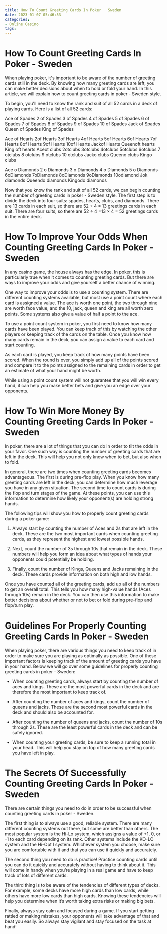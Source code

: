 ```yaml
---
title: How To Count Greeting Cards In Poker   Sweden
date: 2023-01-07 05:46:53
categories:
- Online Casino
tags:
---
```



#  How To Count Greeting Cards In Poker - Sweden

When playing poker, it's important to be aware of the number of greeting cards still in the deck. By knowing how many greeting cards are left, you can make better decisions about when to hold or fold your hand. In this article, we will explain how to count greeting cards in poker - Sweden style.

To begin, you'll need to know the rank and suit of all 52 cards in a deck of playing cards. Here is a list of all 52 cards:

Ace of Spades
2 of Spades
3 of Spades
4 of Spades
5 of Spades
6 of Spades
7 of Spades
8 of Spades
9 of Spades
10 of Spades 
Jack of Spades 
Queen of Spades 
King of Spades

Ace of Hearts 
2of Hearts 
3of Hearts 
4of Hearts 
5of Hearts  6of Hearts  7of Hearts  8of Hearts  9of Hearts 10of Hearts Jackof Hearts Queenoft hearts King oft hearts Aceot clubs 2otclubs 3otclubs 4otclubs 5otclubs 6otclubs 7 otclubs 8 otclubs 9 otclubs 10 otclubs Jacko clubs Queeno clubs Kingo clubs

Ace o Diamonds 2 o Diamonds 3 o Diamonds 4 o Diamonds 5 o Diamonds 6oDiamonds 7oDiamonds 8oDiamonds 9oDiamonds 10odiamond Jok diamonds Queendo diamonds Kingodo diamonds

Now that you know the rank and suit of all 52 cards, we can begin counting the number of greeting cards in poker - Sweden style. The first step is to divide the deck into four suits: spades, hearts, clubs, and diamonds. There are 13 cards in each suit, so there are 52 ÷ 4 = 13 greetings cards in each suit. There are four suits, so there are 52 ÷ 4 =13 × 4 = 52 greetings cards in the entire deck.

#  How To Improve Your Odds When Counting Greeting Cards In Poker - Sweden

In any casino game, the house always has the edge. In poker, this is particularly true when it comes to counting greeting cards. But there are ways to improve your odds and give yourself a better chance of winning.

One way to improve your odds is to use a counting system. There are different counting systems available, but most use a point count where each card is assigned a value. The ace is worth one point, the two through nine are worth face value, and the 10, jack, queen and king are all worth zero points. Some systems also give a value of half a point to the ace.

To use a point count system in poker, you first need to know how many cards have been played. You can keep track of this by watching the other players or keeping track of the cards on the table. Once you know how many cards remain in the deck, you can assign a value to each card and start counting.

As each card is played, you keep track of how many points have been scored. When the round is over, you simply add up all of the points scored and compare it to the points assigned to the remaining cards in order to get an estimate of what your hand might be worth.

While using a point count system will not guarantee that you will win every hand, it can help you make better bets and give you an edge over your opponents.

#  How To Win More Money By Counting Greeting Cards In Poker - Sweden

In poker, there are a lot of things that you can do in order to tilt the odds in your favor. One such way is counting the number of greeting cards that are left in the deck. This will help you not only know when to bet, but also when to fold.

In general, there are two times when counting greeting cards becomes advantageous. The first is during pre-flop play. When you know how many greeting cards are left in the deck, you can determine how much leverage you have in any given situation. The second time to count cards is during the flop and turn stages of the game. At these points, you can use this information to determine how likely your opponent(s) are holding strong hands.

The following tips will show you how to properly count greeting cards during a poker game:

1) Always start by counting the number of Aces and 2s that are left in the deck. These are the two most important cards when counting greeting cards, as they represent the highest and lowest possible hands.

2) Next, count the number of 3s through 10s that remain in the deck. These numbers will help you form an idea about what types of hands your opponents could potentially be holding.

3) Finally, count the number of Kings, Queens and Jacks remaining in the deck. These cards provide information on both high and low hands.

Once you have counted all of the greeting cards, add up all of the numbers to get an overall total. This tells you how many high-value hands (Aces through 10s) remain in the deck. You can then use this information to make better decisions about whether or not to bet or fold during pre-flop and flop/turn play.

#  Guidelines For Properly Counting Greeting Cards In Poker - Sweden

When playing poker, there are various things you need to keep track of in order to make sure you are playing as optimally as possible. One of these important factors is keeping track of the amount of greeting cards you have in your hand. Below we will go over some guidelines for properly counting greeting cards in poker - Sweden:

* When counting greeting cards, always start by counting the number of aces and kings. These are the most powerful cards in the deck and are therefore the most important to keep track of.

* After counting the number of aces and kings, count the number of queens and jacks. These are the second most powerful cards in the deck and should also be accounted for.

* After counting the number of queens and jacks, count the number of 10s through 2s. These are the least powerful cards in the deck and can be safely ignored.

* When counting your greeting cards, be sure to keep a running total in your head. This will help you stay on top of how many greeting cards you have left in play.

#  The Secrets Of Successfully Counting Greeting Cards In Poker - Sweden

There are certain things you need to do in order to be successful when counting greeting cards in poker - Sweden. 

The first thing is to always use a good, reliable system. There are many different counting systems out there, but some are better than others. The most popular system is the Hi-Lo system, which assigns a value of +1, 0, or -1 to each card depending on its rank. Other systems include the KO-LO system and the Hi-Opt I system. Whichever system you choose, make sure you are comfortable with it and that you can use it quickly and accurately.

The second thing you need to do is practice! Practice counting cards until you can do it quickly and accurately without having to think about it. This will come in handy when you’re playing in a real game and have to keep track of lots of different cards.

The third thing is to be aware of the tendencies of different types of decks. For example, some decks have more high cards than low cards, while others have more low cards than high cards. Knowing these tendencies will help you determine when it’s worth taking extra risks or making big bets.

Finally, always stay calm and focused during a game. If you start getting rattled or making mistakes, your opponents will take advantage of that and beat you easily. So always stay vigilant and stay focused on the task at hand!